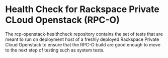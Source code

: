 Health Check for Rackspace Private CLoud Openstack (RPC-O)
==========================================================

The rcp-openstack-healthcheck repository contains the set of tests that are
meant to run on deployment host of a freshly deployed Rackspace Private Cloud
Openstack to ensure that the RPC-O build are good enough to move to the next
step of testing such as system tests.
